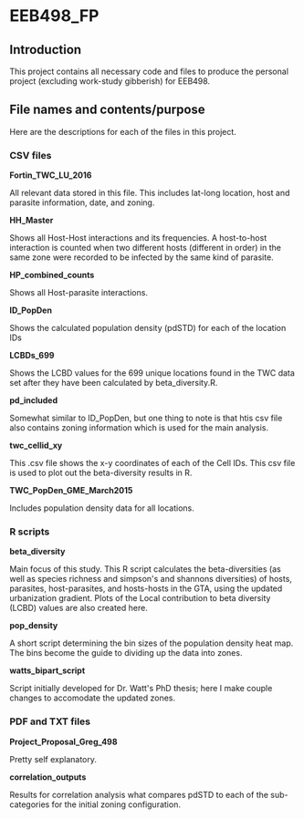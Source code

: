 # EEB498_FP

## Introduction
This project contains all necessary code and files to produce the personal project (excluding work-study gibberish) for EEB498.

## File names and contents/purpose

Here are the descriptions for each of the files in this project. 

### CSV files

**Fortin_TWC_LU_2016**

All relevant data stored in this file. This includes lat-long location, host and parasite information, date, and zoning. 

**HH_Master**

Shows all Host-Host interactions and its frequencies. A host-to-host interaction is counted when two different hosts (different in order) in the same zone were recorded to be infected by the same kind of parasite. 

**HP_combined_counts**

Shows all Host-parasite interactions.

**ID_PopDen**

Shows the calculated population density (pdSTD) for each of the location IDs

**LCBDs_699**

Shows the LCBD values for the 699 unique locations found in the TWC data set after they have been calculated by beta_diversity.R. 

**pd_included**

Somewhat similar to ID_PopDen, but one thing to note is that htis csv file also contains zoning information which is used for the main analysis.

**twc_cellid_xy**

This .csv file shows the x-y coordinates of each of the Cell IDs. This csv file is used to plot out the beta-diversity results in R. 

**TWC_PopDen_GME_March2015**

Includes population density data for all locations.

### R scripts

**beta_diversity**

Main focus of this study. This R script calculates the beta-diversities (as well as species richness and simpson's and shannons diversities) of hosts, parasites, host-parasites, and hosts-hosts in the GTA, using the updated urbanization gradient. Plots of the Local contribution to beta diversity (LCBD) values are also created here. 

**pop_density**

A short script determining the bin sizes of the population density heat map. The bins become the guide to dividing up the data into zones.

**watts_bipart_script**

Script initially developed for Dr. Watt's PhD thesis; here I make couple changes to accomodate the updated zones.


### PDF and TXT files

**Project_Proposal_Greg_498**

Pretty self explanatory. 

**correlation_outputs**

Results for correlation analysis what compares pdSTD to each of the sub-categories for the initial zoning configuration.
